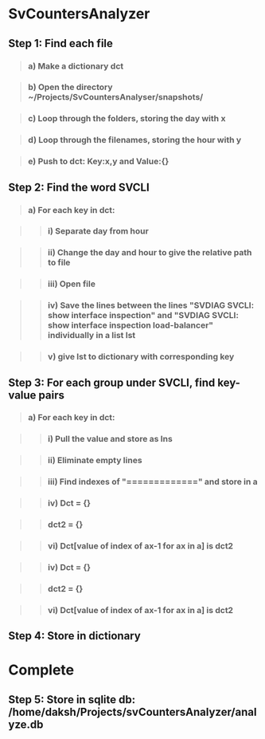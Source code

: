 # SvCountersAnalyzer

## Step 1: Find each file

> ### a) Make a dictionary dct

> ### b) Open the directory ~/Projects/SvCountersAnalyser/snapshots/

> ### c) Loop through the folders, storing the  day with x

> ### d) Loop through the filenames, storing the hour with y

> ### e) Push to dct: Key:x,y and Value:{}

## Step 2: Find the word SVCLI

> ### a) For each key in dct:

>> ### i) Separate day from hour

>> ### ii) Change the day and hour to give the relative path to file

>> ### iii) Open file

>> ### iv) Save the lines between the lines "SVDIAG SVCLI: show interface inspection" and "SVDIAG SVCLI: show interface inspection load-balancer" individually in a list lst

>> ### v) give lst to dictionary with corresponding key

## Step 3: For each group under SVCLI, find key-value pairs

> ### a) For each key in dct:

>> ### i) Pull the value and store as lns

>> ### ii) Eliminate empty lines

>> ### iii) Find indexes of "=============" and store in a

>> ### iv) Dct = {}

>> ### dct2 = {}

>> ### vi)  Dct[value of index of ax-1 for ax in a] is dct2

>> ### iv) Dct = {}

>> ### dct2 = {}

>> ### vi)  Dct[value of index of ax-1 for ax in a] is dct2

## Step 4: Store in dictionary

# Complete

## Step 5: Store in sqlite db: /home/daksh/Projects/svCountersAnalyzer/analyze.db